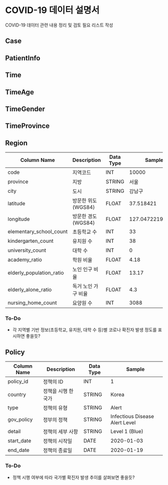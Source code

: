 # COVID-19 데이터 설명서

COVID-19 데이터 관련 내용 정리 및 검토 필요 리스트 작성

## Case

## PatientInfo

## Time

## TimeAge

## TimeGender

## TimeProvince

## Region

|Column Name|Description|Data Type|Sample|
|----------|----------|-----|-----|
|code|지역코드|INT|10000|
|province|지방|STRING|서울|
|city|도시|STRING|강남구|
|latitude|방문한 위도 (WGS84)|FLOAT|37.518421|
|longitude|방문한 경도 (WGS84)|FLOAT|127.047221999999|
|elementary_school_count|초등학교 수|INT|33|
|kindergarten_count|유치원 수|INT|38|
|university_count|대학 수|INT|0|
|academy_ratio|학원 비율|FLOAT|4.18|
|elderly_population_ratio|노인 인구 비율|FLOAT|13.17|
|elderly_alone_ratio|독거 노인 가구 비율|FLOAT|4.3|
|nursing_home_count|요양원 수|INT|3088|

### To-Do

- 각 지역별 기반 정보(초등학교, 유치원, 대학 수 등)별 코로나 확진자 발생 정도를 표시하면 좋을듯?

## Policy

|Column Name|Description|Data Type|Sample|
|----------|----------|-----|-----|
|policy_id|정책의 ID|INT|1|
|country|정책을 시행 한 국가|STRING|Korea|
|type|정책의 유형|STRING|Alert|
|gov_policy|정부의 정책|STRING|Infectious Disease Alert Level|
|detail|정책의 세부 사항|STRING|Level 1 (Blue)|
|start_date|정책의 시작일|DATE|2020-01-03|
|end_date|정책의 종료일|DATE|2020-01-19|

### To-Do

- 정책 시행 여부에 따라 국가별 확진자 발생 추이를 살펴보면 좋을듯?
